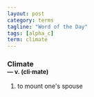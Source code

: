 ```yaml
---
layout: post
category: terms
tagline: "Word of the Day"
tags: [alpha_c]
term: climate
---
```


<h3>Climate<br/> <small>&mdash; v. (cli<span>&middot;</span>mate)</small></h3>
<p><ol><li>to mount one's spouse</li>
</ol></p>
